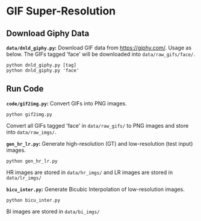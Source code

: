 # GIF Super-Resolution

## Download Giphy Data

**`data/dnld_giphy.py`:** Download GIF data from https://giphy.com/. Usage as below. The GIFs tagged 'face' will be downloaded into `data/raw_gifs/face/`.
```
python dnld_giphy.py [tag]
python dnld_giphy.py 'face'
```

## Run Code

**`code/gif2img.py`:** Convert GIFs into PNG images. 
```
python gif2img.py
```
Convert all GIFs tagged 'face' in `data/raw_gifs/` to PNG images and store into `data/raw_imgs/`.

**`gen_hr_lr.py`:** Generate high-resolution (GT) and low-resolution (test input) images.
```
python gen_hr_lr.py
```
HR images are stored in `data/hr_imgs/` and LR images are stored in `data/lr_imgs/`

**`bicu_inter.py`:** Generate Bicubic Interpolation of low-resolution images.
```
python bicu_inter.py
```
BI images are stored in `data/bi_imgs/`